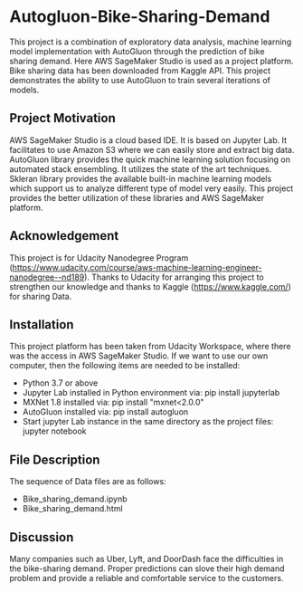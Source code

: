 # Autogluon-Bike-Sharing-Demand

This project is a combination of exploratory data analysis, machine learning model implementation with AutoGluon through the prediction of bike sharing demand. Here AWS SageMaker Studio is used as a project platform. Bike sharing data has been downloaded from Kaggle API. This project demonstrates the ability to use AutoGluon to train several iterations of models.

## Project Motivation
AWS SageMaker Studio is a cloud based IDE. It is based on Jupyter Lab. It facilitates to use Amazon S3 where we can easily store and extract big data. AutoGluon library provides the quick machine learning solution focusing on automated stack ensembling. It utilizes the state of the art techniques. Skleran library provides the available built-in machine learning models which support us to analyze different type of model very easily. This project provides the better utilization of these libraries and AWS SageMaker platform.

## Acknowledgement
This project is for Udacity Nanodegree Program (https://www.udacity.com/course/aws-machine-learning-engineer-nanodegree--nd189). Thanks to  Udacity for arranging this project to strengthen our knowledge and thanks to Kaggle (https://www.kaggle.com/) for sharing Data.

## Installation
This project platform has been taken from Udacity Workspace, where there was the access in AWS SageMaker Studio.
If we want to use our own computer, then the following items are needed to be installed:
- Python 3.7 or above
- Jupyter Lab installed in Python environment via: pip install jupyterlab
- MXNet 1.8 installed via: pip install "mxnet<2.0.0"
- AutoGluon installed via: pip install autogluon
- Start jupyter Lab instance in the same directory as the project files: jupyter notebook

## File Description
The sequence of Data files are as follows:
- Bike_sharing_demand.ipynb
- Bike_sharing_demand.html

## Discussion
Many companies such as Uber, Lyft, and DoorDash face the difficulties in the bike-sharing demand. Proper predictions can slove their high demand problem and provide a reliable and comfortable service to the customers.
